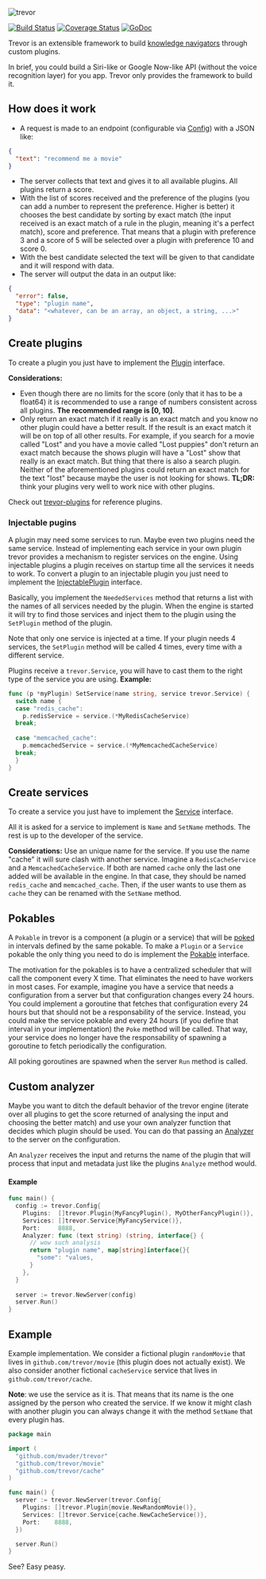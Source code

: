 ![trevor](https://raw.githubusercontent.com/mvader/trevor/master/trevor.png)

[![Build Status](https://travis-ci.org/mvader/trevor.svg)](https://travis-ci.org/mvader/trevor) [![Coverage Status](https://coveralls.io/repos/mvader/trevor/badge.svg?branch=master&service=github)](https://coveralls.io/github/mvader/trevor?branch=master) [![GoDoc](https://godoc.org/github.com/mvader/trevor?status.svg)](http://godoc.org/github.com/mvader/trevor)

Trevor is an extensible framework to build [knowledge navigators](https://en.wikipedia.org/wiki/Knowledge_navigator) through custom plugins.

In brief, you could build a Siri-like or Google Now-like API (without the voice recognition layer) for you app. Trevor only provides the framework to build it.

## How does it work

* A request is made to an endpoint (configurable via [Config](http://godoc.org/github.com/mvader/trevor#Config)) with a JSON like:
```json
{
  "text": "recommend me a movie"
}
```
* The server collects that text and gives it to all available plugins. All plugins return a score.
* With the list of scores received and the preference of the plugins (you can add a number to represent the preference. Higher is better) it chooses the best candidate by sorting by exact match (the input received is an exact match of a rule in the plugin, meaning it's a perfect match), score and preference. That means that a plugin with preference 3 and a score of 5 will be selected over a plugin with preference 10 and score 0.
* With the best candidate selected the text will be given to that candidate and it will respond with data.
* The server will output the data in an output like:
```json
{
  "error": false,
  "type": "plugin name",
  "data": "<whatever, can be an array, an object, a string, ...>"
}
```

## Create plugins

To create a plugin you just have to implement the [Plugin](http://godoc.org/github.com/mvader/trevor#Plugin) interface.

**Considerations:**
* Even though there are no limits for the score (only that it has to be a float64) it is recommended to use a range of numbers consistent across all plugins. **The recommended range is [0, 10]**.
* Only return an exact match if it really is an exact match and you know no other plugin could have a better result. If the result is an exact match it will be on top of all other results. For example, if you search for a movie called "Lost" and you have a movie called "Lost puppies" don't return an exact match because the shows plugin will have a "Lost" show that really is an exact match.
But thing that there is also a search plugin. Neither of the aforementioned plugins could return an exact match for the text "lost" because maybe the user is not looking for shows.
**TL;DR:** think your plugins very well to work nice with other plugins.

Check out [trevor-plugins](https://github.com/mvader/trevor-plugins) for reference plugins.

### Injectable pugins

A plugin may need some services to run. Maybe even two plugins need the same service. Instead of implementing each service in your own plugin trevor provides a mechanism to register services on the engine.
Using injectable plugins a plugin receives on startup time all the services it needs to work. To convert a plugin to an injectable plugin you just need to implement the [InjectablePlugin](http://godoc.org/github.com/mvader/trevor#InjectablePlugin) interface.

Basically, you implement the `NeededServices` method that returns a list with the names of all services needed by the plugin.
When the engine is started it will try to find those services and inject them to the plugin using the `SetPlugin` method of the plugin.

Note that only one service is injected at a time. If your plugin needs 4 services, the `SetPlugin` method will be called 4 times, every time with a different service.

Plugins receive a `trevor.Service`, you will have to cast them to the right type of the service you are using.
**Example:**

```go
func (p *myPlugin) SetService(name string, service trevor.Service) {
  switch name {
  case "redis_cache":
    p.redisService = service.(*MyRedisCacheService)
  break;
  
  case "memcached_cache":
    p.memcachedService = service.(*MyMemcachedCacheService)
  break;
  }
}
```

## Create services

To create a service you just have to implement the [Service](http://godoc.org/github.com/mvader/trevor#Service) interface.

All it is asked for a service to implement is `Name` and `SetName` methods. The rest is up to the developer of the service.

**Considerations:**
Use an unique name for the service. If you use the name "cache" it will sure clash with another service. Imagine a `RedisCacheService` and a `MemcachedCacheService`. If both are named `cache` only the last one added will be available in the engine. In that case, they should be named `redis_cache` and `memcached_cache`. Then, if the user wants to use them as `cache` they can be renamed with the `SetName` method.

## Pokables

A `Pokable` in trevor is a component (a plugin or a service) that will be [poked](http://www.wanapesa.com/poke/img/94888877_o.png) in intervals defined by the same pokable.
To make a `Plugin` or a `Service` pokable the only thing you need to do is implement the [Pokable](http://godoc.org/github.com/mvader/trevor#Pokable) interface. 

The motivation for the pokables is to have a centralized scheduler that will call the component every X time. That eliminates the need to have workers in most cases. For example, imagine you have a service that needs a configuration from a server but that configuration changes every 24 hours. You could implement a goroutine that fetches that configuration every 24 hours but that should not be a responsability of the service. Instead, you could make the service pokable and every 24 hours (if you define that interval in your implementation) the `Poke` method will be called. That way, your service does no longer have the responsability of spawning a goroutine to fetch periodically the configuration.

All poking goroutines are spawned when the server `Run` method is called.

## Custom analyzer

Maybe you want to ditch the default behavior of the trevor engine (iterate over all plugins to get the score returned of analysing the input and choosing the better match) and use your own analyzer function that decides which plugin should be used. You can do that passing an [Analyzer](http://godoc.org/github.com/mvader/trevor#Analyzer) to the server on the configuration.

An `Analyzer` receives the input and returns the name of the plugin that will process that input and metadata just like the plugins `Analyze` method would.

#### Example

```go
func main() {
  config := trevor.Config{
    Plugins:  []trevor.Plugin{MyFancyPlugin(), MyOtherFancyPlugin()},
    Services: []trevor.Service{MyFancyService()},
    Port:     8888,
    Analyzer: func (text string) (string, interface{} {
      // wow such analysis
      return "plugin name", map[string]interface{}{
        "some": "values,
      }
    },
  }
  
  server := trevor.NewServer(config)
  server.Run()
}
```

## Example

Example implementation. We consider a fictional plugin `randomMovie` that lives in `github.com/trevor/movie` (this plugin does not actually exist). We also consider another fictional `cacheService` service that lives in `github.com/trevor/cache`.

**Note**: we use the service as it is. That means that its name is the one assigned by the person who created the service. If we know it might clash with another plugin you can always change it with the method `SetName` that every plugin has.

```go
package main

import (
  "github.com/mvader/trevor"
  "github.com/trevor/movie"
  "github.com/trevor/cache"
)

func main() {
  server := trevor.NewServer(trevor.Config{
    Plugins: []trevor.Plugin{movie.NewRandomMovie()},
    Services: []trevor.Service{cache.NewCacheService()},
    Port:    8888,
  })

  server.Run()
}
```

See? Easy peasy.
